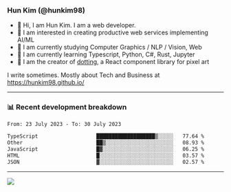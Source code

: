 ### Hun Kim (@hunkim98)

- 👋 Hi, I am Hun Kim. I am a web developer. 
- 🤔 I am interested in creating productive web services implementing AI/ML
- 🔭 I am currently studying Computer Graphics / NLP / Vision, Web 
- 🌱 I am currently learning Typescript, Python, C#, Rust, Jupyter
- 🎨 I am the creator of [dotting](hunkim98.github.io/dotting), a React component library for pixel art

I write sometimes. Mostly about Tech and Business at https://hunkim98.github.io/

---
### 📊 Recent development breakdown
<!--START_SECTION:waka-->

```txt
From: 23 July 2023 - To: 30 July 2023

TypeScript                   ███████████████████▒░░░░░   77.64 %
Other                        ██▒░░░░░░░░░░░░░░░░░░░░░░   08.93 %
JavaScript                   █▓░░░░░░░░░░░░░░░░░░░░░░░   06.25 %
HTML                         █░░░░░░░░░░░░░░░░░░░░░░░░   03.57 %
JSON                         ▓░░░░░░░░░░░░░░░░░░░░░░░░   02.57 %
```

<!--END_SECTION:waka-->
---

<!-- <div align='center'> -->
  <img align="center" src="https://github-readme-stats.vercel.app/api?username=hunkim98&theme=dark&show_icons=true"/>
<!-- </div> -->
<!--
**hunkim98/hunkim98** is a ✨ _special_ ✨ repository because its `README.md` (this file) appears on your GitHub profile.

Here are some ideas to get you started:

- 🔭 I’m currently working on ...
- 🌱 I’m currently learning ...
- 👯 I’m looking to collaborate on ...
- 🤔 I’m looking for help with ...
- 💬 Ask me about ...
- 📫 How to reach me: ...
- 😄 Pronouns: ...
- ⚡ Fun fact: ...
-->
